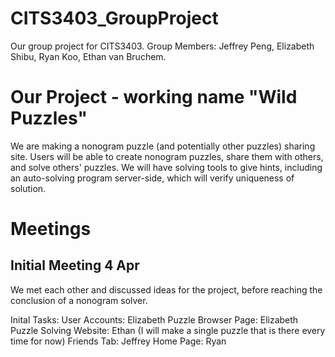 # CITS3403_GroupProject
Our group project for CITS3403. Group Members: Jeffrey Peng, Elizabeth Shibu, Ryan Koo, Ethan van Bruchem.

# Our Project - working name "Wild Puzzles"
We are making a nonogram puzzle (and potentially other puzzles) sharing site.
Users will be able to create nonogram puzzles, share them with others, and solve others' puzzles.
We will have solving tools to give hints, including an auto-solving program server-side, which will verify uniqueness of solution.

# Meetings
## Initial Meeting 4 Apr
We met each other and discussed ideas for the project, before reaching the conclusion of a nonogram solver.

Inital Tasks:
User Accounts: Elizabeth
Puzzle Browser Page: Elizabeth
Puzzle Solving Website: Ethan (I will make a single puzzle that is there every time for now)
Friends Tab: Jeffrey
Home Page: Ryan
